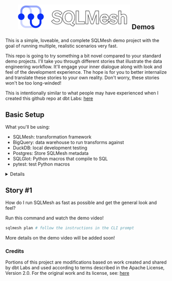 <h2 align="center">

![](sqlmesh_logo.png) Demos

</h2>

This is a simple, loveable, and complete SQLMesh demo project with the goal of running multiple, realistic scenarios very fast. 

This repo is going to try something a bit novel compared to your standard demo projects. I'll take you through different stories that illustrate the data engineering workflow. It'll engage your inner dialogue along with look and feel of the development experience. The hope is for you to better internalize and translate these stories to your own reality. Don't worry, these stories won't be too long-winded!

This is intentionally similar to what people may have experienced when I created this github repo at dbt Labs: [here](https://github.com/dbt-labs/jaffle_shop_duckdb)


## Basic Setup

What you'll be using:

- SQLMesh: transformation framework
- BigQuery: data warehouse to run transforms against
- DuckDB: local development testing
- Postgres: Store SQLMesh metadata
- SQLGlot: Python macros that compile to SQL
- pytest: test Python macros

<details>

**Setup your virtual environment for SQLMesh:**

```bash
git clone https://github.com/TobikoData/sqlmesh-demos.git # clone the repo
cd sqlmesh-demos # go to the root directory
python -m venv venv # create virtual environment
source venv/bin/activate # activate it
pip install -r requirements.txt # install dependencies
source venv/bin/activate # reactivate virtual environment
```

**Setup your BigQuery Service Account:**

![service_account](./images/bigquery_service_account.png)

1. Create a service account following these instructions: [here](https://cloud.google.com/iam/docs/service-accounts-create)
2. Add permissions: `BigQuery Data Editor`, `BigQuery User`
3. Download the service account json file
4. Copy the contents of the service account file to your clipboard
5. Export the credentials as an environment variable in your terminal: 

`export GOOGLE_CREDENTIALS=<your-service-account-key-contents>`

**Setup your Postgres Database:**

1. Sign up for a free Neon account: [here](https://neon.tech/)
2. Create a new database named: `sqlmesh_state_demo`
![new_database](./images/new_database.png)
3. Export your environment variables based on the newly created database connection string
![new_database](./images/connection_string.png)

```bash
# examples based on the image above
export SQLMESH_STATE_HOST=ep-purple-heart-a6mqlep8.us-west-2.aws.neon.tech
export SQLMESH_STATE_USERNAME=<your-neon-username>
export SQLMESH_STATE_PASSWORD=<your-password-blurred-in-the-image>
```

**Verify SQLMesh can connect to BigQuery and Postgres:**

```bash
sqlmesh info # print info about a SQLMesh project

# expected output
Models: 15
Macros: 1
Data warehouse connection succeeded
State backend connection succeeded
Test connection succeeded
```

</details>

## Story #1

How do I run SQLMesh as fast as possible and get the general look and feel?

Run this command and watch the demo video!

```bash
sqlmesh plan # follow the instructions in the CLI prompt
```

More details on the demo video will be added soon!


### Credits

Portions of this project are modifications based on work created and shared by dbt Labs and used according to terms described in the Apache License, Version 2.0. For the original work and its license, see: [here](https://github.com/dbt-labs/jaffle_shop_duckdb?tab=Apache-2.0-1-ov-file#readme)
